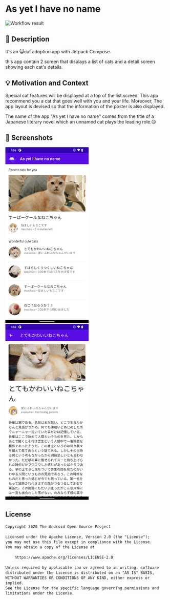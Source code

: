 # As yet I have no name

<!--- Replace <OWNER> with your Github Username and <REPOSITORY> with the name of your repository. -->
<!--- You can find both of these in the url bar when you open your repository in github. -->
![Workflow result](https://github.com/mhidaka/android-dev-challenge-compose/workflows/Check/badge.svg)


## :scroll: Description
It's an 😺cat adoption app with Jetpack Compose. 

this app contain 2 screen that displays a list of cats and a detail screen showing each cat's details. 


## :bulb: Motivation and Context
Special cat features will be displayed at a top of the list screen. This app recommend you a cat that goes well with you and your life. Moreover, The app layout is devised so that the information of the poster is also displayed.

The name of the app "As yet I have no name" comes from the title of a Japanese literary novel which an unnamed cat plays the leading role.😉

## :camera_flash: Screenshots
<!-- You can add more screenshots here if you like -->
<img src="/results/screenshot_1.png" width="260">&emsp;<img src="/results/screenshot_2.png" width="260">


## License
```
Copyright 2020 The Android Open Source Project

Licensed under the Apache License, Version 2.0 (the "License");
you may not use this file except in compliance with the License.
You may obtain a copy of the License at

    https://www.apache.org/licenses/LICENSE-2.0

Unless required by applicable law or agreed to in writing, software
distributed under the License is distributed on an "AS IS" BASIS,
WITHOUT WARRANTIES OR CONDITIONS OF ANY KIND, either express or implied.
See the License for the specific language governing permissions and
limitations under the License.
```
